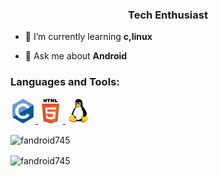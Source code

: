 
<h3 align="center">Tech Enthusiast</h3>

- 🌱 I’m currently learning **c,linux**

- 💬 Ask me about **Android**







<h3 align="left">Languages and Tools:</h3>
<p align="left"> <a href="https://www.cprogramming.com/" target="_blank" rel="noreferrer"> <img src="https://raw.githubusercontent.com/devicons/devicon/master/icons/c/c-original.svg" alt="c" width="40" height="40"/> </a> <a href="https://www.w3.org/html/" target="_blank" rel="noreferrer"> <img src="https://raw.githubusercontent.com/devicons/devicon/master/icons/html5/html5-original-wordmark.svg" alt="html5" width="40" height="40"/> </a> <a href="https://www.linux.org/" target="_blank" rel="noreferrer"> <img src="https://raw.githubusercontent.com/devicons/devicon/master/icons/linux/linux-original.svg" alt="linux" width="40" height="40"/> </a> </p>

<p><img align="center" src="https://github-readme-stats.vercel.app/api/top-langs?username=fandroid745&show_icons=true&locale=en&layout=compact" alt="fandroid745" /></p>

<p><img align="center" src="https://github-readme-streak-stats.herokuapp.com/?user=fandroid745&" alt="fandroid745" /></p>

